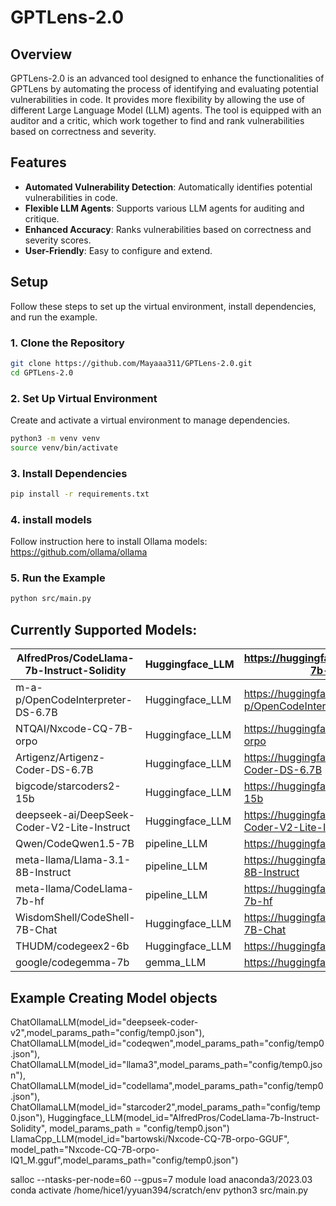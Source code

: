 # GPTLens-2.0

## Overview

GPTLens-2.0 is an advanced tool designed to enhance the functionalities of GPTLens by automating the process of identifying and evaluating potential vulnerabilities in code. It provides more flexibility by allowing the use of different Large Language Model (LLM) agents. The tool is equipped with an auditor and a critic, which work together to find and rank vulnerabilities based on correctness and severity.

## Features

- **Automated Vulnerability Detection**: Automatically identifies potential vulnerabilities in code.
- **Flexible LLM Agents**: Supports various LLM agents for auditing and critique.
- **Enhanced Accuracy**: Ranks vulnerabilities based on correctness and severity scores.
- **User-Friendly**: Easy to configure and extend.

## Setup

Follow these steps to set up the virtual environment, install dependencies, and run the example.

### 1. Clone the Repository

```sh
git clone https://github.com/Mayaaa311/GPTLens-2.0.git
cd GPTLens-2.0
```
### 2. Set Up Virtual Environment
Create and activate a virtual environment to manage dependencies.

```sh
python3 -m venv venv
source venv/bin/activate
```

### 3. Install Dependencies

```sh
pip install -r requirements.txt
```

### 4. install models 

Follow instruction here to install Ollama models: https://github.com/ollama/ollama 

### 5. Run the Example

```sh
python src/main.py
```


## Currently Supported Models: 
| AlfredPros/CodeLlama-7b-Instruct-Solidity   | Huggingface_LLM | https://huggingface.co/AlfredPros/CodeLlama-7b-Instruct-Solidity   | 7B   |
|---------------------------------------------|-----------------|--------------------------------------------------------------------|------|
| m-a-p/OpenCodeInterpreter-DS-6.7B           | Huggingface_LLM | https://huggingface.co/m-a-p/OpenCodeInterpreter-DS-6.7B           | 6.7B |
| NTQAI/Nxcode-CQ-7B-orpo                     | Huggingface_LLM | https://huggingface.co/NTQAI/Nxcode-CQ-7B-orpo                     | 7B   |
| Artigenz/Artigenz-Coder-DS-6.7B             | Huggingface_LLM | https://huggingface.co/Artigenz/Artigenz-Coder-DS-6.7B             | 6.7B |
| bigcode/starcoders2-15b                     | Huggingface_LLM | https://huggingface.co/bigcode/starcoders2-15b                     | 15B  |
| deepseek-ai/DeepSeek-Coder-V2-Lite-Instruct | Huggingface_LLM | https://huggingface.co/deepseek-ai/DeepSeek-Coder-V2-Lite-Instruct | 16B  |
| Qwen/CodeQwen1.5-7B                         | pipeline_LLM    | https://huggingface.co/Qwen/CodeQwen1.5-7B                         | 7B   |
| meta-llama/Llama-3.1-8B-Instruct            | pipeline_LLM    | https://huggingface.co/meta-llama/Llama-3.1-8B-Instruct            | 8B   |
| meta-llama/CodeLlama-7b-hf                  | pipeline_LLM    | https://huggingface.co/meta-llama/CodeLlama-7b-hf                  | 7B   |
| WisdomShell/CodeShell-7B-Chat               | Huggingface_LLM | https://huggingface.co/WisdomShell/CodeShell-7B-Chat               | 7B   |
| THUDM/codegeex2-6b                          | Huggingface_LLM | https://huggingface.co/THUDM/codegeex2-6b                          | 6B   |
| google/codegemma-7b                         | gemma_LLM       | https://huggingface.co/google/codegemma-7b                         | 7B   |

## Example Creating Model objects

ChatOllamaLLM(model_id="deepseek-coder-v2",model_params_path="config/temp0.json"),
ChatOllamaLLM(model_id="codeqwen",model_params_path="config/temp0.json"),
ChatOllamaLLM(model_id="llama3",model_params_path="config/temp0.json"),
ChatOllamaLLM(model_id="codellama",model_params_path="config/temp0.json"),
ChatOllamaLLM(model_id="starcoder2",model_params_path="config/temp0.json"),
Huggingface_LLM(model_id="AlfredPros/CodeLlama-7b-Instruct-Solidity", model_params_path = "config/temp0.json")
LlamaCpp_LLM(model_id="bartowski/Nxcode-CQ-7B-orpo-GGUF", model_path="Nxcode-CQ-7B-orpo-IQ1_M.gguf",model_params_path="config/temp0.json")

salloc --ntasks-per-node=60 --gpus=7
module load anaconda3/2023.03
conda activate /home/hice1/yyuan394/scratch/env
python3 src/main.py